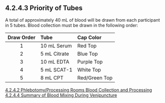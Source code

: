 ## 4.2.4.3 Priority of Tubes

A total of approximately 40 mL of blood will be drawn from each participant in 5 tubes.  Blood collection must be drawn in the following order:

| Draw Order | Tube         | Cap Color     |
|:----------:|:-------------|:--------------| 
| 1          | 10 mL  Serum | Red Top       |
| 2          | 5 mL Citrate | Blue Top      |
| 3          | 10 mL EDTA   | Purple Top    |
| 4          | 5 mL SCAT-1  | White Top     |
| 5          | 8 mL CPT     | Red/Green Top |


<div class="center">
<div class="btn-group">
  <a href=":pages_path:/manuals/blood-collection-processing/4-02-04-02-phlebotomy-processing-rooms.md" class="btn btn-default">
    <span class="glyphicon glyphicon-chevron-left"></span>
    4.2.4.2 Phlebotomy/Processing Rooms
  </a>

  <a href=":pages_path:/manuals/blood-collection-processing" class="btn btn-default">
    <span class="glyphicon glyphicon-chevron-up"></span>
    Blood Collection and Processing
  </a>

  <a href=":pages_path:/manuals/blood-collection-processing/4-02-04-04-summary-of-blood-mixing.md" class="btn btn-success">
    4.2.4.4 Summary of Blood Mixing During Venipuncture
    <span class="glyphicon glyphicon-chevron-right"></span>
  </a>
</div>
</div>